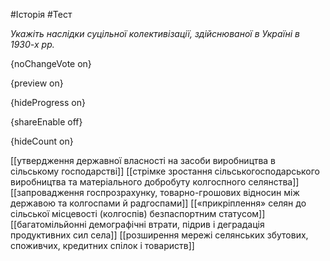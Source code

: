 #Історія #Тест

*Укажіть наслідки суцільної колективізації, здійснюваної в Україні в 1930-х рр.*

{noChangeVote on}

{preview on}

{hideProgress on}

{shareEnable off}

{hideCount on}

[[утвердження державної власності на засоби виробництва в сільському господарстві]]
[[стрімке зростання сільськогосподарського виробництва та матеріального добробуту колгоспного селянства]]
[[запровадження госпрозрахунку, товарно-грошових відносин між державою та колгоспами й радгоспами]]
[[«прикріплення» селян до сільської місцевості (колгоспів) безпаспортним статусом]]
[[багатомільйонні демографічні втрати, підрив і деградація продуктивних сил села]]
[[розширення мережі селянських збутових, споживчих, кредитних спілок і товариств]]
